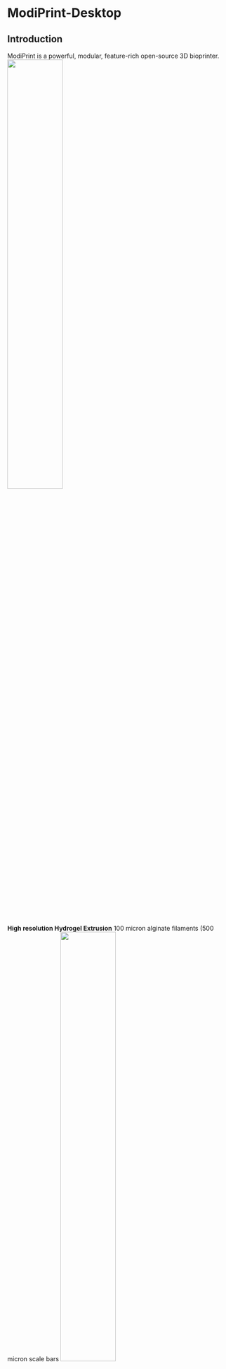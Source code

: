 # ModiPrint-Desktop

## Introduction

ModiPrint is a powerful, modular, feature-rich open-source 3D bioprinter.
<img src="https://github.com/user-attachments/assets/12fbc181-9fa4-485f-8ac8-c1951489baf3" width=50% height=50%>

**High resolution Hydrogel Extrusion** 
100 micron alginate filaments (500 micron scale bars
<img src="https://github.com/user-attachments/assets/9b7df260-95c8-4b6c-99ac-b3e2596fca59" width=50% height=50%>

**Multi-Material prints** 
Printheads mounted on independent Z-actuators enable multiple materials in one print.
<img src="https://github.com/user-attachments/assets/c0939015-344b-4d04-9177-de65bd38d852" width=50% height=50%>

**CAD Integration** 
Integration with g-code allows complex 3D models to be fully realized in print.
<img src="https://github.com/user-attachments/assets/7cc3282e-edc8-4b7d-a300-762ea35ecd75" width=50% height=50%>

**Gentle** 
Human induced pluripotent stem cells remained viable for 30 days after print.
<img src="https://github.com/user-attachments/assets/a0da2b46-93c4-4f32-96f9-1dbadf1e5af5" width=50% height=50%>

**Concentration Gradients** 
Integration of extrusion and inkjet printing embeds small molecule gradients of into hydrogels of any geometry.
<img src="https://github.com/user-attachments/assets/136fe2af-5725-4bb0-aeda-d3964f61fde4" width=50% height=50%>

## User Guide

This is the complete guide to building and operating ModiPrint. Construction and operation of this 
bioprinter requires the user to: 
1. Acquire all hardware via vendors. 
2. Assemble the hardware using this guide.
3. Install the open-source desktop and microcontroller software. 

Please see the [User Guide](https://github.com/eshen2210/ModiPrint/blob/main/User%20Guide.pdf) for full instructions.

See the [peer-reviewed scientific publication of ModiPrint](https://www.sciencedirect.com/science/article/pii/S2405886620300403).
